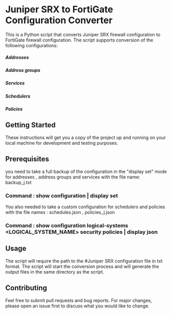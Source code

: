 # Juniper SRX to FortiGate Configuration Converter

This is a Python script that converts Juniper SRX firewall configuration to FortiGate firewall configuration. The script supports conversion of the following configurations:

##### Addresses
##### Address groups
##### Services
##### Schedulers
##### Policies

## Getting Started

These instructions will get you a copy of the project up and running on your local machine for development and testing purposes.

## Prerequisites

you need to take a full backup of the configuration in the "display set" mode for addresses , address groups and services with the file name: backup_j.txt
### Command : show configuration | display set

You also needed to take a custom configuration for schedulers and policies with the file names : schedules.json , policies_j.json

### Command : show configuration logical-systems <LOGICAL_SYSTEM_NAME> security policies | display json


## Usage

The script will require the path to the #Juniper SRX configuration file in txt format.
The script will start the conversion process and will generate the output files in the same directory as the script.

## Contributing

Feel free to submit pull requests and bug reports. For major changes, please open an issue first to discuss what you would like to change.

